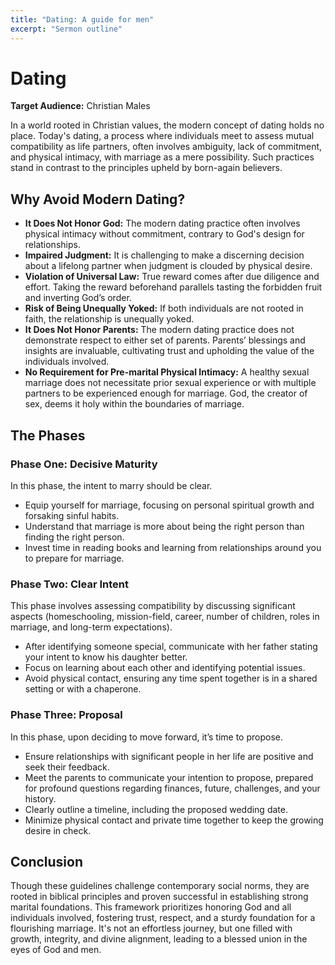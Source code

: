 ```yaml
---
title: "Dating: A guide for men"
excerpt: "Sermon outline"
---
```


# Dating

**Target Audience:** Christian Males

In a world rooted in Christian values, the modern concept of dating holds no place. Today's dating, a process where individuals meet to assess mutual compatibility as life partners, often involves ambiguity, lack of commitment, and physical intimacy, with marriage as a mere possibility. Such practices stand in contrast to the principles upheld by born-again believers.

## Why Avoid Modern Dating?

- **It Does Not Honor God:** The modern dating practice often involves physical intimacy without commitment, contrary to God's design for relationships.
- **Impaired Judgment:** It is challenging to make a discerning decision about a lifelong partner when judgment is clouded by physical desire.
- **Violation of Universal Law:** True reward comes after due diligence and effort. Taking the reward beforehand parallels tasting the forbidden fruit and inverting God’s order.
- **Risk of Being Unequally Yoked:** If both individuals are not rooted in faith, the relationship is unequally yoked.
- **It Does Not Honor Parents:** The modern dating practice does not demonstrate respect to either set of parents. Parents’ blessings and insights are invaluable, cultivating trust and upholding the value of the individuals involved.
- **No Requirement for Pre-marital Physical Intimacy:** A healthy sexual marriage does not necessitate prior sexual experience or with multiple partners to be experienced enough for marriage. God, the creator of sex, deems it holy within the boundaries of marriage.

## The Phases

### Phase One: Decisive Maturity

In this phase, the intent to marry should be clear.

- Equip yourself for marriage, focusing on personal spiritual growth and forsaking sinful habits.
- Understand that marriage is more about being the right person than finding the right person.
- Invest time in reading books and learning from relationships around you to prepare for marriage.

### Phase Two: Clear Intent

This phase involves assessing compatibility by discussing significant aspects (homeschooling, mission-field, career, number of children, roles in marriage, and long-term expectations).

- After identifying someone special, communicate with her father stating your intent to know his daughter better.
- Focus on learning about each other and identifying potential issues.
- Avoid physical contact, ensuring any time spent together is in a shared setting or with a chaperone.

### Phase Three: Proposal

In this phase, upon deciding to move forward, it’s time to propose.

- Ensure relationships with significant people in her life are positive and seek their feedback.
- Meet the parents to communicate your intention to propose, prepared for profound questions regarding finances, future, challenges, and your history.
- Clearly outline a timeline, including the proposed wedding date.
- Minimize physical contact and private time together to keep the growing desire in check.

## Conclusion

Though these guidelines challenge contemporary social norms, they are rooted in biblical principles and proven successful in establishing strong marital foundations. This framework prioritizes honoring God and all individuals involved, fostering trust, respect, and a sturdy foundation for a flourishing marriage. It's not an effortless journey, but one filled with growth, integrity, and divine alignment, leading to a blessed union in the eyes of God and men.